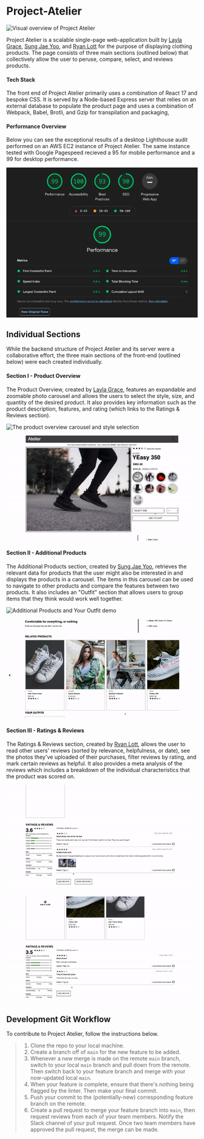 # Project-Atelier

![Visual overview of Project Atelier](/readme_assets/page-overview.gif?raw=true)

Project Atelier is a scalable single-page web-application built by [Layla Grace](www.linkedin.com/in/thegraceoflayla), [Sung Jae Yoo](https://www.linkedin.com/in/sungu93/), and [Ryan Lott](https://www.linkedin.com/in/ryan-c-lott/) for the purpose of displaying clothing products. The page consists of three main sections (outlined below) that collectively allow the user to peruse, compare, select, and reviews products.

#### Tech Stack
The front end of Project Atelier primarily uses a combination of React 17 and bespoke CSS. It is served by a Node-based Express server that relies on an external database to populate the product page and uses a combination of Webpack, Babel, Brotli, and Gzip for transpilation and packaging,

#### Performance Overview
Below you can see the exceptional results of a desktop Lighthouse audit performed on an AWS EC2 instance of Project Atelier. The same instance tested with Google Pagespeed recieved a 95 for mobile performance and a 99 for desktop performance.

![Lighthouse Results: Performance 99, Accessibility: 100, Best Practices: 93, SEO: 90, First Contentful Paint: 0.4 seconds, Speed Index: 0.4 seconds, Largest Contentful Paint: 0.9 seconds, Time to Interactive: 0.4 seconds, Total Blocking Time: 0ms, Cumulative Layout Shift: 0](/readme_assets/lighthouse-audit.png?raw=true)

## Individual Sections
While the backend structure of Project Atelier and its server were a collaborative effort, the three main sections of the front-end (outlined below) were each created individually.

#### Section I - Product Overview
The Product Overview, created by [Layla Grace](www.linkedin.com/in/thegraceoflayla), features an expandable and zoomable photo carousel and allows the users to select the style, size, and quantity of the desired product. It also provides key information such as the product description, features, and rating (which links to the Ratings & Reviews section).

![The product overview carousel and style selection](/readme_assets/product-display.gif?raw=true)

![The add to cart process](/readme_assets/product-selection.gif?raw=true)

#### Section II - Additional Products
The Additional Products section, created by [Sung Jae Yoo](https://www.linkedin.com/in/sungu93/), retrieves the relevant data for products that the user might also be interested in and displays the products in a carousel. The items in this carousel can be used to navigate to other products and compare the features between two products. It also includes an "Outfit" section that allows users to group items that they think would work well together.

![Additional Products and Your Outfit demo](/readme_assets/additional-products.gif?raw=true)

![Product comparison demo](/readme_assets/product-comparison.gif?raw=true)

#### Section III - Ratings & Reviews
The Ratings & Reviews section, created by [Ryan Lott](https://www.linkedin.com/in/ryan-c-lott/), allows the user to read other users' reviews (sorted by relevance, helpfulness, or date), see the photos they've uploaded of their purchases, filter reviews by rating, and mark certain reviews as helpful. It also provides a meta analysis of the reviews which includes a breakdown of the individual characteristics that the product was scored on.

![Ratings & Reviews overview](/readme_assets/read-reviews.gif?raw=true)

![Add a review feature overview](/readme_assets/write-review.gif?raw=true)

## Development Git Workflow ##
To contribute to Project Atelier, follow the instructions below.
> 1. Clone the repo to your local machine.
> 2. Create a branch off of `main` for the new feature to be added.
> 3. Whenever a new merge is made on the remote `main` branch, switch to your local `main` branch and pull down from the remote. Then switch back to your feature branch and merge with your now-updated local `main`.
> 4. When your feature is complete, ensure that there's nothing being flagged by the linter. Then make your final commit.
> 5. Push your commit to the (potentially-new) corresponding feature branch on the remote.
> 6. Create a pull request to merge your feature branch into `main`, then request reviews from each of your team members. Notify the Slack channel of your pull request. Once two team members have approved the pull request, the merge can be made.
